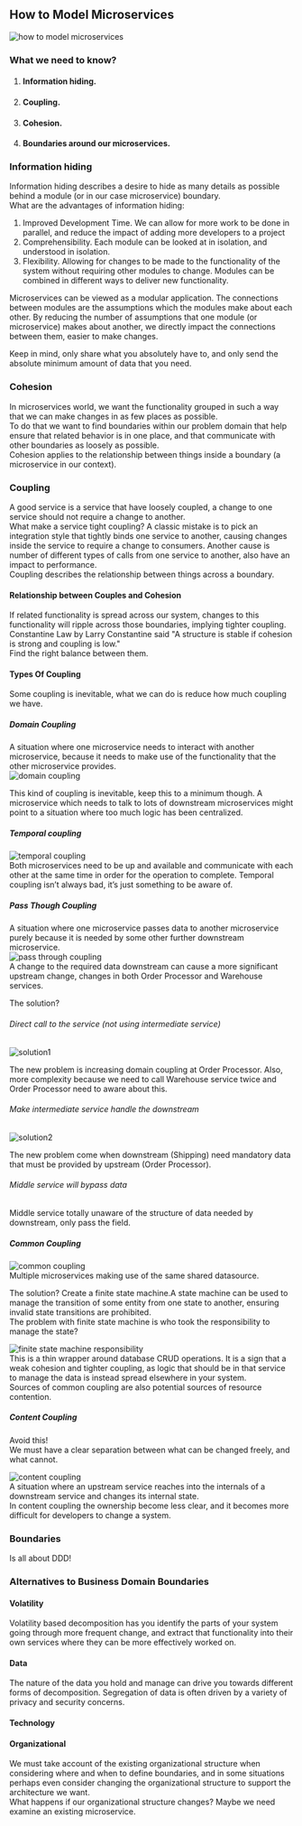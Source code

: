 ## How to Model Microservices

![how to model microservices](https://github.com/bluething/microservices/blob/main/images/How%20to%20model%20microservices%20.png?raw=true)

### What we need to know?

1. #### Information hiding.
2. #### Coupling.
3. #### Cohesion.
4. #### Boundaries around our microservices.

### Information hiding
Information hiding describes a desire to hide as many details as possible behind a module (or in our case microservice) boundary.  
What are the advantages of information hiding:  
1. Improved Development Time. We can allow for more work to be done in parallel, and reduce the impact of adding more developers to a project  
2. Comprehensibility. Each module can be looked at in isolation, and understood in isolation.  
3. Flexibility. Allowing for changes to be made to the functionality of the system without requiring other modules to change. Modules can be combined in different ways to deliver new functionality.

Microservices can be viewed as a modular application. The connections between modules are the assumptions which the modules make about each other. By reducing the number of assumptions that one module (or microservice) makes about another, we directly impact the connections between them, easier to make changes.

Keep in mind, only share what you absolutely have to, and only send the absolute minimum amount of data that you need.

### Cohesion

In microservices world, we want the functionality grouped in such a way that we can make changes in as few places as possible.  
To do that we want to find boundaries within our problem domain that help ensure that related behavior is in one place, and that communicate with other boundaries as loosely as possible.    
Cohesion applies to the relationship between things inside a boundary (a microservice in our context).

### Coupling

A good service is a service that have loosely coupled, a change to one service should not require a change to another.  
What make a service tight coupling? A classic mistake is to pick an integration style that tightly binds one service to another, causing changes inside the service to require a change to consumers. Another cause is number of different types of calls from one service to another, also have an impact to performance.  
Coupling describes the relationship between things across a boundary.

#### Relationship between Couples and Cohesion

If related functionality is spread across our system, changes to this functionality will ripple across those boundaries, implying tighter coupling.  
Constantine Law by Larry Constantine said "A structure is stable if cohesion is strong and coupling is low."  
Find the right balance between them.

#### Types Of Coupling

Some coupling is inevitable, what we can do is reduce how much coupling we have.

##### Domain Coupling

A situation where one microservice needs to interact with another microservice, because it needs to make use of the functionality that the other microservice provides.  
![domain coupling](https://github.com/bluething/microservices/blob/main/images/domaincoupling.png?raw=true)

This kind of coupling is inevitable, keep this to a minimum though.  A microservice which needs to talk to lots of downstream microservices might point to a situation where too much logic has been centralized.

##### Temporal coupling

![temporal coupling](https://github.com/bluething/microservices/blob/main/images/temporalcoupling.png?raw=true)  
Both microservices need to be up and available and communicate with each other at the same time in order for the operation to complete. Temporal coupling isn’t always bad, it’s just something to be aware of.

##### Pass Though Coupling

A situation where one microservice passes data to another microservice purely because it is needed by some other further downstream microservice.  
![pass through coupling](https://github.com/bluething/microservices/blob/main/images/passthroughcoupling.png?raw=true)  
A change to the required data downstream can cause a more significant upstream change, changes in both Order Processor and Warehouse services.

The solution?

###### Direct call to the service (not using intermediate service)

![solution1](https://github.com/bluething/microservices/blob/main/images/passthroughcouplingsolution1.png?raw=true)

The new problem is increasing domain coupling at Order Processor. Also, more complexity because we need to call Warehouse service twice and Order Processor need to aware about this.

###### Make intermediate service handle the downstream

![solution2](https://github.com/bluething/microservices/blob/main/images/passthroughcouplingsolution2.png?raw=true)

The new problem come when downstream (Shipping) need mandatory data that must be provided by upstream (Order Processor).

###### Middle service will bypass data

Middle service totally unaware of the structure of data needed by downstream, only pass the field.

##### Common Coupling

![common coupling](https://github.com/bluething/microservices/blob/main/images/commoncoupling.png?raw=true)  
Multiple microservices making use of the same shared datasource.

The solution? Create a finite state machine.A state machine can be used to manage the transition of some entity from one state to another, ensuring invalid state transitions are prohibited.  
The problem with finite state machine is who took the responsibility to manage the state?

![finite state machine responsibility](https://github.com/bluething/microservices/blob/main/images/commoncouplingsolution.png?raw=true)  
This is a thin wrapper around database CRUD operations. It is a sign that a weak cohesion and tighter coupling, as logic that should be in that service to manage the data is instead spread elsewhere in your system.  
Sources of common coupling are also potential sources of resource contention.

##### Content Coupling

Avoid this!  
We must have a clear separation between what can be changed freely, and what cannot.

![content coupling](https://github.com/bluething/microservices/blob/main/images/contentcoupling.png?raw=true)  
A situation where an upstream service reaches into the internals of a downstream service and changes its internal state.  
In content coupling the ownership become less clear, and it becomes more difficult for developers to change a system.

### Boundaries

Is all about DDD!

### Alternatives to Business Domain Boundaries

#### Volatility

Volatility based decomposition has you identify the parts of your system going through more frequent change, and extract that functionality into their own services where they can be more effectively worked on.

#### Data

The nature of the data you hold and manage can drive you towards different forms of decomposition. Segregation of data is often driven by a variety of privacy and security concerns.

#### Technology

#### Organizational

We must take account of the existing organizational structure when considering where and when to define boundaries, and in some situations perhaps even consider changing the organizational structure to support the architecture we want.  
What happens if our organizational structure changes? Maybe we need examine an existing microservice.